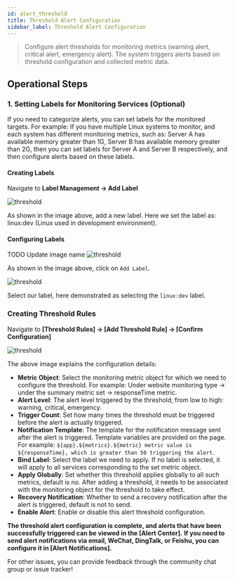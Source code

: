 ```yaml
---
id: alert_threshold
title: Threshold Alert Configuration
sidebar_label: Threshold Alert Configuration
---
```

> Configure alert thresholds for monitoring metrics (warning alert, critical alert, emergency alert). The system triggers alerts based on threshold configuration and collected metric data.

## Operational Steps

### 1. Setting Labels for Monitoring Services (Optional)

If you need to categorize alerts, you can set labels for the monitored targets. For example: If you have multiple Linux systems to monitor, and each system has different monitoring metrics, such as: Server A has available memory greater than 1G, Server B has available memory greater than 2G, then you can set labels for Server A and Server B respectively, and then configure alerts based on these labels.

#### Creating Labels

Navigate to **Label Management -> Add Label**

![threshold](/img/docs/help/alert-threshold-2-en.png)

As shown in the image above, add a new label. Here we set the label as: linux:dev (Linux used in development environment).

#### Configuring Labels

TODO Update image name
![threshold](/img/docs/help/alert-threshold-3-en.png)

As shown in the image above, click on `Add Label`.

![threshold](/img/docs/help/alert-threshold-4-en.png)

Select our label, here demonstrated as selecting the `linux:dev` label.

### Creating Threshold Rules

Navigate to **[Threshold Rules] -> [Add Threshold Rule] -> [Confirm Configuration]**

![threshold](/img/docs/help/alert-threshold-1-en.png)

The above image explains the configuration details:

- **Metric Object**: Select the monitoring metric object for which we need to configure the threshold. For example: Under website monitoring type -> under the summary metric set -> responseTime metric.
- **Alert Level**: The alert level triggered by the threshold, from low to high: warning, critical, emergency.
- **Trigger Count**: Set how many times the threshold must be triggered before the alert is actually triggered.
- **Notification Template**: The template for the notification message sent after the alert is triggered. Template variables are provided on the page. For example: `${app}.${metrics}.${metric} metric value is ${responseTime}, which is greater than 50 triggering the alert`.
- **Bind Label**: Select the label we need to apply. If no label is selected, it will apply to all services corresponding to the set metric object.
- **Apply Globally**: Set whether this threshold applies globally to all such metrics, default is no. After adding a threshold, it needs to be associated with the monitoring object for the threshold to take effect.
- **Recovery Notification**: Whether to send a recovery notification after the alert is triggered, default is not to send.
- **Enable Alert**: Enable or disable this alert threshold configuration.

**The threshold alert configuration is complete, and alerts that have been successfully triggered can be viewed in the [Alert Center].**
**If you need to send alert notifications via email, WeChat, DingTalk, or Feishu, you can configure it in [Alert Notifications].**

For other issues, you can provide feedback through the community chat group or issue tracker!

